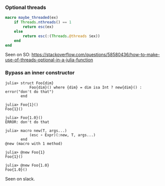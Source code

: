 ### Optional threads

```julia
macro maybe_threaded(ex)
    if Threads.nthreads() == 1
        return esc(ex)
    else
        return esc(:(Threads.@threads $ex))
    end
end
```

Seen on SO: https://stackoverflow.com/questions/58580436/how-to-make-use-of-threads-optional-in-a-julia-function

### Bypass an inner constructor

```
julia> struct Foo{dim}
           Foo{dim}() where {dim} = dim isa Int ? new{dim}() : error("don't do that")
       end

julia> Foo{1}()
Foo{1}()

julia> Foo{1.0}()
ERROR: don't do that

julia> macro new(T, args...)
           (esc ∘ Expr)(:new, T, args...)
       end
@new (macro with 1 method)

julia> @new Foo{1}
Foo{1}()

julia> @new Foo{1.0}
Foo{1.0}()
```

Seen on slack.
